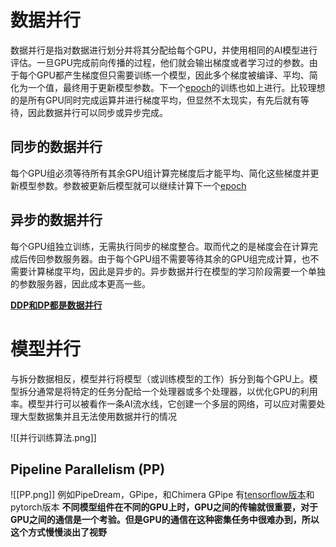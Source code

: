 # 数据并行
数据并行是指对数据进行划分并将其分配给每个GPU，并使用相同的AI模型进行评估。一旦GPU完成前向传播的过程，他们就会输出梯度或者学习过的参数。由于每个GPU都产生梯度但只需要训练一个模型，因此多个梯度被编译、平均、简化为一个值，最终用于更新模型参数。下一个[epoch](神经网络中的Epoch、Iteration、Batchsize)的训练也如上进行。比较理想的是所有GPU同时完成运算并进行梯度平均，但显然不太现实，有先后就有等待，因此数据并行可以同步或异步完成。
## 同步的数据并行
每个GPU组必须等待所有其余GPU组计算完梯度后才能平均、简化这些梯度并更新模型参数。参数被更新后模型就可以继续计算下一个[epoch](神经网络中的Epoch、Iteration、Batchsize)
## 异步的数据并行
每个GPU组独立训练，无需执行同步的梯度整合。取而代之的是梯度会在计算完成后传回参数服务器。由于每个GPU组不需要等待其余的GPU组完成计算，也不需要计算梯度平均，因此是异步的。异步数据并行在模型的学习阶段需要一个单独的参数服务器，因此成本更高一些。

**[DDP和DP都是数据并行](DDP(显卡交火).md)**
#  **模型并行**
与拆分数据相反，模型并行将模型（或训练模型的工作）拆分到每个GPU上。模型拆分通常是将特定的任务分配给一个处理器或多个处理器，以优化GPU的利用率。模型并行可以被看作一条AI流水线，它创建一个多层的网络，可以应对需要处理大型数据集并且无法使用数据并行的情况

![[并行训练算法.png]]
## Pipeline Parallelism (PP)
![[PP.png]]
例如PipeDream，GPipe，和Chimera
GPipe 有[tensorflow版本](GPipe(tensorflow版本).md)和pytorch版本
**不同模型组件在不同的GPU上时，GPU之间的传输就很重要，对于GPU之间的通信是一个考验。但是GPU的通信在这种密集任务中很难办到，所以这个方式慢慢淡出了视野**
